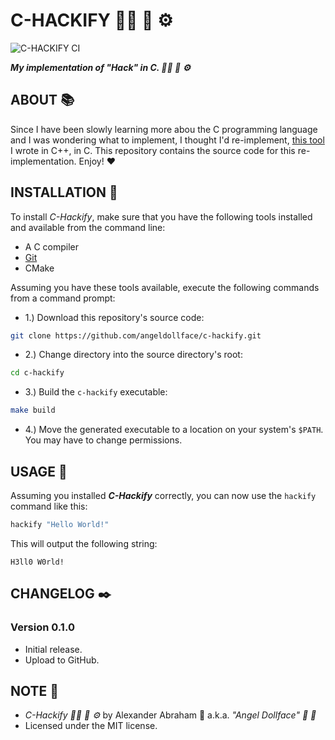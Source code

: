 # C-HACKIFY :woman_technologist: :ribbon: :gear:

![C-HACKIFY CI](https://github.com/angeldollface/c-hackify/actions/workflows/clang.yml/badge.svg)

***My implementation of "Hack" in C. :woman_technologist: :ribbon: :gear:***

## ABOUT :books:

Since I have been slowly learning more abou the C programming language and I was wondering what to implement, 
I thought I'd re-implement, [this tool](https://github.com/angeldollface/hack) I wrote in C++, in C. This repository contains the source code for this re-implementation. Enjoy! :heart:

## INSTALLATION :hammer:

To install *C-Hackify*, make sure that you have the following tools installed and available from the command line:

- A C compiler
- [Git](https://git-scm.org)
- CMake

Assuming you have these tools available, execute the following commands from a command prompt:

- 1.) Download this repository's source code:

```bash
git clone https://github.com/angeldollface/c-hackify.git
```

- 2.) Change directory into the source directory's root:

```bash
cd c-hackify
```

- 3.) Build the `c-hackify` executable:

```bash
make build
```

- 4.) Move the generated executable to a location on your system's `$PATH`. You may have to change permissions.

## USAGE :hammer:

Assuming you installed ***C-Hackify*** correctly, you can now use the `hackify` command like this:

```bash
hackify "Hello World!"
```

This will output the following string:

```text
H3ll0 W0rld!
```

## CHANGELOG :black_nib:

### Version 0.1.0

- Initial release.
- Upload to GitHub.

## NOTE :scroll:

- *C-Hackify :woman_technologist: :ribbon: :gear:* by Alexander Abraham :black_heart: a.k.a. *"Angel Dollface" :dolls: :ribbon:*
- Licensed under the MIT license.
